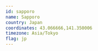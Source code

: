 ```yaml
---
id: sapporo
name: Sapporo
country: Japan
coordinates: 43.066666,141.350006
timezone: Asia/Tokyo
flag: jp
---
```

